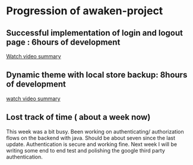 
# Progression of awaken-project

## Successful implementation of login and logout page : 6hours of development

[Watch video summary](https://res.cloudinary.com/dkoatnxem/video/upload/v1647896641/10.169.169.241_3000_register_birtu6.mp4)

## Dynamic theme with local store backup: 8hours of development

[watch video summary](https://www.awesomescreenshot.com/video/7998223?key=20918b4a3944eb82a8e5803b7a94c6f2)

## Lost track of time ( about a week now)

This week was a bit busy. Been working on authenticating/ authorization flows on the backend with java. Should be about seven since the last update.
Authentication is secure and working fine. Next week I will be writing some end to end test and polishing the google third party authentication.

